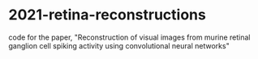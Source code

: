 # 2021-retina-reconstructions
code for the paper, "Reconstruction of visual images from murine retinal ganglion cell spiking activity using convolutional neural networks"
